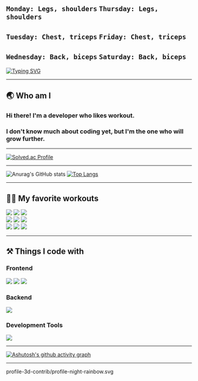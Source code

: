 ## `Monday: Legs, shoulders` `Thursday: Legs, shoulders`
## `Tuesday: Chest, triceps` `Friday: Chest, triceps`
## `Wednesday: Back, biceps` `Saturday: Back, biceps`
[![Typing SVG](https://readme-typing-svg.demolab.com?font=Fira+Code&weight=600&size=24&duration=1000&pause=1000&color=F5F722&random=false&lines=One+more+set%2C+One+more+rep)](https://git.io/typing-svg)
***

## 🌏 Who am I
### Hi there! I'm a developer who likes workout.
### I don't know much about coding yet, but I'm the one who will grow further.
***
[![Solved.ac Profile](http://mazassumnida.wtf/api/v2/generate_badge?boj=sparrow22)](https://solved.ac/sparrow22/)
***
![Anurag's GitHub stats](https://github-readme-stats.vercel.app/api?username=blossom22&show_icons=true&theme=tokyonight)
[![Top Langs](https://github-readme-stats.vercel.app/api/top-langs/?username=blossom22&layout=donut)](https://github.com/anuraghazra/github-readme-stats)
***

## 🏋️‍♂️ My favorite workouts
<div>
  <img src="https://img.shields.io/badge/Lat_pulldown-E34F26?style=for-the-badge&logo=Lat_pulldown&logoColor=white">
  <img src="https://img.shields.io/badge/Row-E34F26?style=for-the-badge&logo=Row&logoColor=white"> 
  <img src="https://img.shields.io/badge/Dumbbell_pullover-E34F26?style=for-the-badge&logo=Dumbbell_pullover&logoColor=white">  
</div>    
<div>
  <img src="https://img.shields.io/badge/Barbell_Squat-1572B6?style=for-the-badge&logo=Barbell_Squat&logoColor=white"> 
  <img src="https://img.shields.io/badge/Leg_press-1572B6?style=for-the-badge&logo=Leg_press&logoColor=white"> 
  <img src="https://img.shields.io/badge/Leg_extension-1572B6?style=for-the-badge&logo=Leg_extension&logoColor=white">   
</div>    
<div>
  <img src="https://img.shields.io/badge/Arnold_Press-003545?style=for-the-badge&logo=Arnold_Press&logoColor=white"> 
  <img src="https://img.shields.io/badge/Lateral_raise-003545?style=for-the-badge&logo=Lateral_raise&logoColor=white"> 
  <img src="https://img.shields.io/badge/Shoulder_press-003545?style=for-the-badge&logo=Shoulder_press&logoColor=white">
</div>    

***

## ⚒ Things I code with  
### Frontend
<div>
  <img src="https://img.shields.io/badge/HTML5-E34F26.svg?style=for-the-badge&logo=HTML5&logoColor=white" />
  <img src="https://img.shields.io/badge/CSS3-1572B6.svg?style=for-the-badge&logo=CSS3&logoColor=white" />
  <img src="https://img.shields.io/badge/JavaScript-F7DF1E.svg?style=for-the-badge&logo=JavaScript&logoColor=white" />
</div>

### Backend
<div>
  <img src="https://img.shields.io/badge/Python-3776AB.svg?style=for-the-badge&logo=Python&logoColor=white" />
</div>

### Development Tools
<div>
  <img src="https://img.shields.io/badge/Visual Studio Code-007ACC.svg?style=for-the-badge&logo=Visual Studio Code&logoColor=white" />
</div>

***
[![Ashutosh's github activity graph](https://github-readme-activity-graph.vercel.app/graph?username=blossom22&theme=react-dark)](https://github.com/ashutosh00710/github-readme-activity-graph)

***
profile-3d-contrib/profile-night-rainbow.svg
